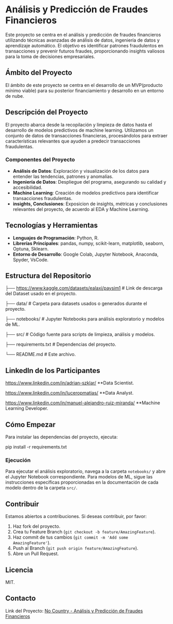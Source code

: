 # Análisis y Predicción de Fraudes Financieros

Este proyecto se centra en el análisis y predicción de fraudes financieros utilizando técnicas avanzadas de análisis de datos, ingeniería de datos y aprendizaje automático. El objetivo es identificar patrones fraudulentos en transacciones y prevenir futuros fraudes, proporcionando insights valiosos para la toma de decisiones empresariales.

## Ámbito del Proyecto
El ámbito de este proyecto se centra en el desarrollo de un MVP(producto mínimo viable) para su posterior financiamiento y desarrollo en un entorno de nube.

## Descripción del Proyecto

El proyecto abarca desde la recopilación y limpieza de datos hasta el desarrollo de modelos predictivos de machine learning. Utilizamos un conjunto de datos de transacciones financieras, procesándolos para extraer características relevantes que ayuden a predecir transacciones fraudulentas.

### Componentes del Proyecto

- **Análisis de Datos**: Exploración y visualización de los datos para entender las tendencias, patrones y anomalías.
- **Ingeniería de Datos**: Despliegue del programa, asegurando su calidad y accesibilidad.
- **Machine Learning**: Creación de modelos predictivos para identificar transacciones fraudulentas.
- **insights, Conclusiones**: Exposicion de insights, métricas y conclusiones relevantes del proyecto, de acuerdo al EDA y Machine 
    Learning.

## Tecnologías y Herramientas

- **Lenguajes de Programación**: Python, R.
- **Librerías Principales**: pandas, numpy, scikit-learn, matplotlib, seaborn, Optuna, Sklearn.
- **Entorno de Desarrollo**: Google Colab, Jupyter Notebook, Anaconda, Spyder, VsCode.

## Estructura del Repositorio

├── https://www.kaggle.com/datasets/ealaxi/paysim1 # Link de descarga del Dataset usado en el proyecto.

├── data/ # Carpeta para datasets usados o generados durante el proyecto.

├── notebooks/ # Jupyter Notebooks para análisis exploratorio y modelos de ML.

├── src/ # Código fuente para scripts de limpieza, análisis y modelos.

├── requirements.txt # Dependencias del proyecto.

└── README.md # Este archivo.

## Linkedln de los Participantes

https://www.linkedin.com/in/adrian-szklar/                 **Data Scientist.

https://www.linkedin.com/in/luceropmatias/                 **Data Analyst.

https://www.linkedin.com/in/manuel-alejandro-ruiz-miranda/ **Machine Learning Developer.

## Cómo Empezar

Para instalar las dependencias del proyecto, ejecuta:

pip install -r requirements.txt

### Ejecución

Para ejecutar el análisis exploratorio, navega a la carpeta `notebooks/` y abre el Jupyter Notebook correspondiente. Para modelos de ML, sigue las instrucciones específicas proporcionadas en la documentación de cada modelo dentro de la carpeta `src/`.

## Contribuir

Estamos abiertos a contribuciones. Si deseas contribuir, por favor:

1. Haz fork del proyecto.
2. Crea tu Feature Branch (`git checkout -b feature/AmazingFeature`).
3. Haz commit de tus cambios (`git commit -m 'Add some AmazingFeature'`).
4. Push al Branch (`git push origin feature/AmazingFeature`).
5. Abre un Pull Request.

## Licencia

MIT.

## Contacto

Link del Proyecto: [No Country - Análisis y Predicción de Fraudes Financieros](https://github.com/No-Country/c16-93-ft-data-bi)



